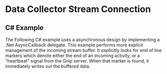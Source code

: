 Data Collector Stream Connection
=========================

C# Example
-----------
The Following C# example uses a asynchronous design by implementing a .Net AsyncCallback delegate.  This example performs more explicit management of the incoming stream buffer.  It explicitly looks for end of line markers which denote either the end of an incoming activity, or a "heartbeat" signal from the Gnip server.  When that marker is found, it immediately writes out the buffered data.

